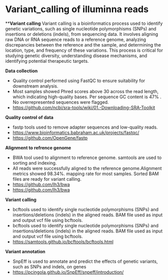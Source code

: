 # Variant_calling of illuminna reads 

****Variant calling** Variant calling is a bioinformatics process used to identify genetic variations, such as single nucleotide polymorphisms (SNPs) and insertions or deletions (indels), from sequencing data. It involves aligning raw DNA or RNA sequence reads to a reference genome, analyzing discrepancies between the reference and the sample, and determining the location, type, and frequency of these variations. This process is critical for studying genetic diversity, understanding disease mechanisms, and identifying potential therapeutic targets.

**Data collection** 
- Quality control performed using FastQC to ensure suitability for downstream analysis.
- Most samples showed Phred scores above 30 across the read length, which indicating high-quality bases. Per sequence GC content is 47% . No overrepresented sequences were flagged.
- https://github.com/ncbi/sra-tools/wiki/01.-Downloading-SRA-Toolkit

**Quality control of data**
- fastp tools used to remove adapter sequences and low-quality reads.
- https://www.bioinformatics.babraham.ac.uk/projects/fastqc/
- https://github.com/OpenGene/fastp

**Alignment to refrence genome**
- BWA tool used to alignment to reference genome. samtools are used to sorting and indexing.
- All reads were successfully aligned to the reference genome.Alignment metrics showed 98.34%. mapping rate for most samples. Sorted BAM files are ready for variant calling.
- https://github.com/lh3/bwa
- https://github.com/lh3/bwa
  
**Variant calling**
- bcftools used to identify single nucleotide polymorphisms (SNPs) and insertions/deletions (indels) in the aligned reads. BAM file used as input and output vcf file using bcftools. 
- bcftools used to identify single nucleotide polymorphisms (SNPs) and insertions/deletions (indels) in the aligned reads. BAM file used as input and output vcf file using bcftools. 
- https://samtools.github.io/bcftools/bcftools.html

**Variant annotation**
- SnpEff is used to annotate and predict the effects of genetic variants, such as SNPs and indels, on genes 
- https://pcingola.github.io/SnpEff/snpeff/introduction/


